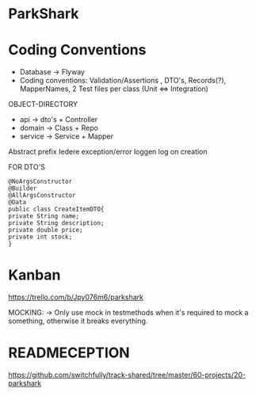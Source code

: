 # ParkShark

# Coding Conventions

- Database -> Flyway
- Coding conventions: Validation/Assertions , DTO's, Records(?), MapperNames, 2 Test files per class (Unit <=> Integration)



OBJECT-DIRECTORY
- api -> dto's + Controller
- domain -> Class + Repo
- service -> Service + Mapper

Abstract prefix
Iedere exception/error loggen
log on creation


FOR DTO'S
```
@NoArgsConstructor
@Builder
@AllArgsConstructor
@Data
public class CreateItemDTO{
private String name;
private String description;
private double price;
private int stock;
}
```


# Kanban
https://trello.com/b/Jpy076m6/parkshark


MOCKING:
-> Only use mock in testmethods when it's required to mock a something, otherwise it breaks everything. 

# READMECEPTION
https://github.com/switchfully/track-shared/tree/master/60-projects/20-parkshark
